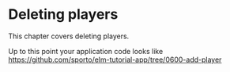# Deleting players

This chapter covers deleting players.

Up to this point your application code looks like <https://github.com/sporto/elm-tutorial-app/tree/0600-add-player>

